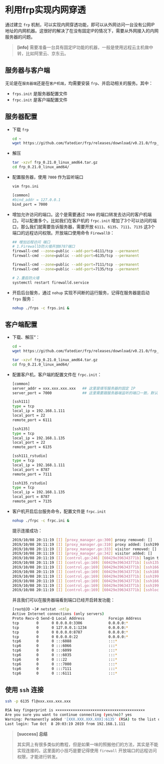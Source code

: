 # 利用frp实现内网穿透

通过建立 `frp` 机制，可以实现内网穿透功能，即可以从外网访问一台没有公网IP地址的内网机器。这很好的解决了在没有固定IP的情况下，需要从外网接入的内网服务器的问题。

> **[info]**
> 需要准备一台具有固定IP功能的机器，一般是使用远程云主机做中转，比如阿里云、京东云。

## 服务器与客户端

无论是在`服务器端`还是在`客户机端`，均需要安装 `frp`、并启动相关的服务。其中：

- `frps.init` 是服务器配置文件
- `frpc.init` 是客户端配置文件

## 服务器配置

- 下载 `frp`

    ```bash
    cd ~
    wget https://github.com/fatedier/frp/releases/download/v0.21.0/frp_0.21.0_linux_amd64.tar.gz
    ```

- 解压

    ```bash
    tar -xzvf frp_0.21.0_linux_amd64.tar.gz
    cd frp_0.21.0_linux_amd64/
    ```

- 配置服务器，使用 `7000` 作为监听端口

    ```bash
    vim frps.ini

    [common]
    #bind_addr = 127.0.0.1
    bind_port = 7000
    ```

- 增加允许访问的端口。这个是需要通过 `7000` 的端口转发去访问的客户机端口，可以配置多个。比如我们在客户机的 `frpc.init` 增加了3个可以访问的端口，那么我们就需要告诉服务器，需要开放 `6111`、`6135`、`7111`、`7135` 这3个端口的远程访问权限。开放端口使用命令 `FirewallD`：

    ```bash
    ## 增加远程访问 端口
    # 1.FirewallD防火墙开放8787端口
    firewall-cmd --zone=public --add-port=6111/tcp --permanent
    firewall-cmd --zone=public --add-port=6135/tcp --permanent

    firewall-cmd --zone=public --add-port=7111/tcp --permanent
    firewall-cmd --zone=public --add-port=7135/tcp --permanent

    # 2.重启防火墙
    systemctl restart firewalld.service
    ```

- 开启后台服务，通过 `nohup` 实现不间断的运行服务，记得在服务器是启动 `frps` 服务：

    ```bash
    nohup ./frps -c frps.ini &
    ```

## 客户端配置

- 下载、解压“：

    ```bash
    cd ~
    wget https://github.com/fatedier/frp/releases/download/v0.21.0/frp_0.21.0_linux_amd64.tar.gz

    tar -xzvf frp_0.21.0_linux_amd64.tar.gz
    cd frp_0.21.0_linux_amd64/
    ```

- 配置客户机，客户端的配置文件在 `frpc.init`：

    ```bash
    [common]
    server_addr = xxx.xxx.xxx.xxx   ## 这里是填写服务器的固定 IP
    server_port = 7000              ## 这里需要跟服务器端监听的端口一致，默认 7000

    [ssh111]
    type = tcp
    local_ip = 192.168.1.111
    local_port = 22
    remote_port = 6111

    [ssh135]
    type = tcp
    local_ip = 192.168.1.135
    local_port = 22
    remote_port = 6135

    [ssh111_rstudio]
    type = tcp
    local_ip = 192.168.1.111
    local_port = 8787
    remote_port = 7111

    [ssh135_rstudio]
    type = tcp
    local_ip = 192.168.1.135
    local_port = 8787
    remote_port = 7135
    ```

- 客户机开启后台服务命令，配置文件是 `frpc.init`

    ```bash
    nohup ./frpc -c frpc.ini &
    ```

  提示连接成功：

    ```bash
    2019/10/08 20:11:19 [I] [proxy_manager.go:300] proxy removed: []
    2019/10/08 20:11:19 [I] [proxy_manager.go:310] proxy added: [ssh199 ssh166_rstudio ssh199_rstudio sshlocal ssh135 ssh166 ssh188]
    2019/10/08 20:11:19 [I] [proxy_manager.go:333] visitor removed: []
    2019/10/08 20:11:19 [I] [proxy_manager.go:342] visitor added: []
    2019/10/08 20:11:19 [I] [control.go:246] [60429e396343771b] login to server success, get run id [60429e396343771b], server udp port [0]
    2019/10/08 20:11:19 [I] [control.go:169] [60429e396343771b] [ssh135] start proxy success
    2019/10/08 20:11:19 [I] [control.go:169] [60429e396343771b] [ssh166] start proxy success
    2019/10/08 20:11:19 [I] [control.go:169] [60429e396343771b] [ssh188] start proxy success
    2019/10/08 20:11:19 [I] [control.go:169] [60429e396343771b] [ssh199] start proxy success
    2019/10/08 20:11:19 [I] [control.go:169] [60429e396343771b] [ssh166_rstudio] start proxy success
    2019/10/08 20:11:19 [I] [control.go:169] [60429e396343771b] [ssh199_rstudio] start proxy success
    2019/10/08 20:11:19 [I] [control.go:169] [60429e396343771b] [sshlocal] start proxy success
    ```

  并且我们可以在服务器端看到端口已经开启转发功能：

    ```bash
    [root@JD ~]# netstat -ntlp
    Active Internet connections (only servers)
    Proto Recv-Q Send-Q Local Address           Foreign Address         State       PID/Program name    
    tcp        0      0 0.0.0.0:3306            0.0.0.0:*               LISTEN      24860/mysqld        
    tcp        0      0 127.0.0.1:1234          0.0.0.0:*               LISTEN      2817/ifrit-agent    
    tcp        0      0 0.0.0.0:8787            0.0.0.0:*               LISTEN      25292/rserver       
    tcp        0      0 0.0.0.0:22              0.0.0.0:*               LISTEN      11953/sshd          
    tcp6       0      0 :::6088                 :::*                    LISTEN      22623/./frps        
    tcp6       0      0 :::6066                 :::*                    LISTEN      22623/./frps        
    tcp6       0      0 :::6099                 :::*                    LISTEN      22623/./frps        
    tcp6       0      0 :::6035                 :::*                    LISTEN      22623/./frps        
    tcp6       0      0 :::22                   :::*                    LISTEN      11953/sshd          
    tcp6       0      0 :::7000                 :::*                    LISTEN      22623/./frps        
    tcp6       0      0 :::7111                 :::*                    LISTEN      22623/./frps        
    tcp6       0      0 :::6111                 :::*                    LISTEN      22623/./frps        
    ```

## 使用 `ssh` 连接

```bash
ssh -p 6135 fl@xxx.xxx.xxx.xxx

RSA key fingerprint is ×××××××××××××××××××××××××××××××××××××××××
Are you sure you want to continue connecting (yes/no)? yes
Warning: Permanently added '[XXX.XXX.XXX.XXX]:6135' (RSA) to the list of known hosts.
Last login: Tue Oct  8 20:03:19 2019 from 192.168.1.111
```



> **[success] 总结**
>
> 其实网上有很多类似的教程，但是如果一味的照搬他们的方法，其实是不能实现连接的。这里面的小技巧是要记得使用 `firewall` 开放端口的远程访问权限，才能进行转发。




